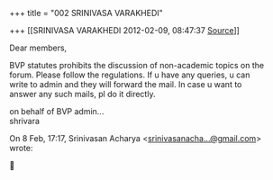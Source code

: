 +++
title = "002 SRINIVASA VARAKHEDI"

+++
[[SRINIVASA VARAKHEDI	2012-02-09, 08:47:37 [Source](https://groups.google.com/g/bvparishat/c/kDwD1blolvw)]]



Dear members,  
  
BVP statutes prohibits the discussion of non-academic topics on the  
forum. Please follow the regulations. If u have any queries, u can  
write to admin and they will forward the mail. In case u want to  
answer any such mails, pl do it directly.  
  
on behalf of BVP admin...  
shrivara  
  
  
On 8 Feb, 17:17, Srinivasan Acharya \<[srinivasanacha...@gmail.com]()\>  
wrote:  



